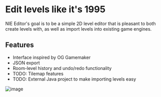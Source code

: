 # Edit levels like it's 1995

NIE Editor's goal is to be a simple 2D level editor that is pleasant to both create levels with, as well as import levels into existing game engines.

## Features
* Interface inspired by OG Gamemaker
* JSON export
* Room-level history and undo/redo functionality
* TODO: Tilemap features
* TODO: External Java project to make importing levels easy

![image](https://github.com/retrogamer500/nie-editor/assets/48998885/7622afc2-5b02-414f-a950-83a1399515a2)
